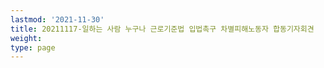 ```yaml
---
lastmod: '2021-11-30'
title: 20211117-일하는 사람 누구나 근로기준법 입법촉구 차별피해노동자 합동기자회견
weight: 
type: page
---
```

